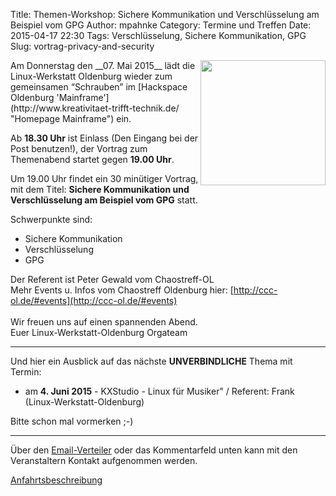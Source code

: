 Title: Themen-Workshop: Sichere Kommunikation und Verschlüsselung am Beispiel vom GPG
Author: mpahnke
Category: Termine und Treffen
Date: 2015-04-17 22:30
Tags: Verschlüsselung, Sichere Kommunikation, GPG
Slug: vortrag-privacy-and-security


<img src="/images/hardware_wird_gestellt.JPG" width="200px" align="right" />
Am Donnerstag den __07. Mai 2015__ lädt die Linux-Werkstatt Oldenburg wieder zum gemeinsamen 
“Schrauben” im [Hackspace Oldenburg 'Mainframe'](http://www.kreativitaet-trifft-technik.de/ "Homepage Mainframe") ein.

Ab __18.30 Uhr__ ist Einlass (Den Eingang bei der Post benutzen!), der Vortrag zum Themenabend startet gegen __19.00 Uhr__. 

Um 19.00 Uhr findet ein 30 minütiger Vortrag, mit 
dem Titel: __Sichere Kommunikation und Verschlüsselung am Beispiel vom GPG__ statt.

Schwerpunkte sind:

 * Sichere Kommunikation 
 * Verschlüsselung
 * GPG

Der Referent ist Peter Gewald vom Chaostreff-OL
<br>
Mehr Events u. Infos vom Chaostreff Oldenburg hier: [http://ccc-ol.de/#events](http://ccc-ol.de/#events)
<br>
<br>
Wir freuen uns auf einen spannenden Abend.
<br>
Euer Linux-Werkstatt-Oldenburg Orgateam

---
 
Und hier ein Ausblick auf das nächste **UNVERBINDLICHE** Thema mit Termin:
 
* am __4. Juni 2015__ - KXStudio - Linux für Musiker" / Referent: Frank (Linux-Werkstatt-Oldenburg)
 
 
Bitte schon mal vormerken ;-)

--- 

Über den [Email-Verteiler]({filename}/email_verteiler.md) oder das Kommentarfeld unten kann mit den Veranstaltern Kontakt aufgenommen werden.

[Anfahrtsbeschreibung](http://mainframe.io/contact.de.html "Anfahrt Mainframe")
